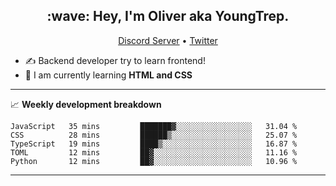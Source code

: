 <h2 align="center">:wave: Hey, I'm Oliver aka YoungTrep.</h2>
<p align="center">
  <a href="https://discord.gg/CfRPnCDEaN">Discord Server</a> •
  <a href="https://twitter.com/trep_young">Twitter</a>
</p>

- ✍️ Backend developer try to learn frontend!
- 📝 I am currently learning **HTML and CSS**

-------

📈 **Weekly development breakdown**
<!--START_SECTION:waka-->
```text
JavaScript   35 mins         ███████▓░░░░░░░░░░░░░░░░░   31.04 % 
CSS          28 mins         ██████▒░░░░░░░░░░░░░░░░░░   25.07 % 
TypeScript   19 mins         ████▒░░░░░░░░░░░░░░░░░░░░   16.87 % 
TOML         12 mins         ██▓░░░░░░░░░░░░░░░░░░░░░░   11.16 % 
Python       12 mins         ██▓░░░░░░░░░░░░░░░░░░░░░░   10.96 % 
```
<!--END_SECTION:waka-->

-------
